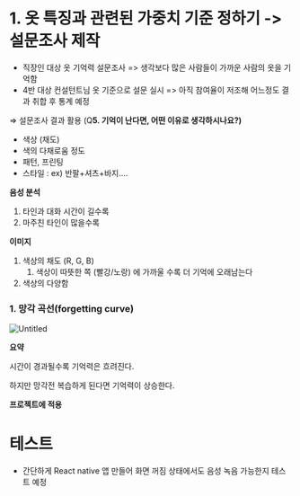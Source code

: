 # 1. 옷 특징과 관련된 가중치 기준 정하기 -> 설문조사 제작
- 직장인 대상 옷 기억력 설문조사
=> 생각보다 많은 사람들이 가까운 사람의 옷을 기억함
- 4반 대상 컨설턴트님 옷 기준으로 설문 실시
=> 아직 참여율이 저조해 어느정도 결과 취합 후 통계 예정

⇒ 설문조사 결과 활용 (Q**5. 기억이 난다면, 어떤 이유로 생각하시나요?)**
- 색상 (채도)
- 색의 다채로움 정도
- 패턴, 프린팅
- 스타일 : ex) 반팔+셔츠+바지….

**음성 분석**

1. 타인과 대화 시간이 길수록
2. 마주친 타인이 많을수록

**이미지**

1. 색상의 채도 (R, G, B)
    1. 색상이 따뜻한 쪽 (빨강/노랑) 에 가까울 수록 더 기억에 오래남는다
2. 색상의 다양함

### 1. 망각 곡선(forgetting curve)

![Untitled](https://prod-files-secure.s3.us-west-2.amazonaws.com/6fbcb654-fa68-4014-aed1-e8ec3ca9fa62/fdf11367-44db-4dfb-a3bd-1ae4f8c3bfb2/Untitled.png)

**요약**

시간이 경과될수록 기억력은 흐려진다.

하지만 망각전 복습하게 된다면 기억력이 상승한다.

**프로젝트에 적용**

# 테스트
- 간단하게 React native 앱 만들어 화면 꺼짐 상태에서도 음성 녹음 가능한지 테스트 예정